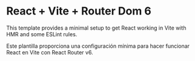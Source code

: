 # React + Vite + Router Dom 6

This template provides a minimal setup to get React working in Vite with HMR and some ESLint rules.

Este plantilla proporciona una configuración mínima para hacer funcionar React en Vite con React Router v6.


